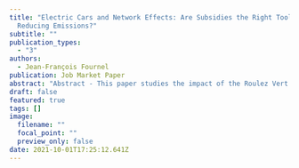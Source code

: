 ```yaml
---
title: "Electric Cars and Network Effects: Are Subsidies the Right Tool for
  Reducing Emissions?"
subtitle: ""
publication_types:
  - "3"
authors:
  - Jean-François Fournel
publication: Job Market Paper
abstract: "Abstract - This paper studies the impact of the Roulez Vert program, which subsidized new purchases of electric vehicles in the province of Quebec, Canada. I explore several outcomes crucial to policymakers: how costly it is to avoid carbon emissions or to replace traditional vehicles with electric using subsidies, and their impact on sales, prices, and charging station deployment. To study these questions, I rely on a structural model in which demand follows the nested logit specification and supply is determined by multi-product firms competing on prices (Berry, Levinsohn and Pakes, 1995). I build on Springel's (2017) methodology and propose a new model for charging station deployment. In my setup, county-level governments choose where and how many stations to install in their region to provide charging capacity to EV owners. My findings suggest the subsidy program to be responsible for 45.7% of electric vehicle sales and 27.7% of charging stations installed between 2012 and 2018. I estimate abating emissions in this way to have an average cost $1,345 and a marginal cost of $1,541 per ton of CO2, which is significantly higher than current estimates for the social costs of carbon. Part of the reason behind these sizeable costs is that 62.1% of the additional electric vehicle sales originated from consumers that would have chosen not to purchase a vehicle if no subsidy was available, suggesting that the policy poorly targeted the right consumers."
draft: false
featured: true
tags: []
image:
  filename: ""
  focal_point: ""
  preview_only: false
date: 2021-10-01T17:25:12.641Z
---
```

